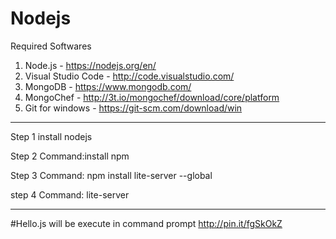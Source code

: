 # Nodejs


Required Softwares

1. Node.js - https://nodejs.org/en/
2. Visual Studio Code - http://code.visualstudio.com/
3. MongoDB - https://www.mongodb.com/
4. MongoChef - http://3t.io/mongochef/download/core/platform
5. Git for windows - https://git-scm.com/download/win

--------------------------------------------------------


Step 1
install nodejs

Step 2
Command:install npm

Step 3
Command: npm install lite-server --global

step 4
Command:  lite-server

-----------------------------
#Hello.js  will be execute in command prompt
http://pin.it/fgSkOkZ
